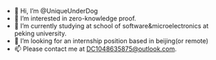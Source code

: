 - 👋 Hi, I’m @UniqueUnderDog
- 👀 I’m interested in zero-knowledge proof.
- 🌱 I’m currently studying at school of software&microelectronics at peking university. 
- 💞️ I’m looking for an internship position based in beijing(or remote)
- 📫 Please contact me at DC1048635875@outlook.com.

<!---
UniqueUnderDog/UniqueUnderDog is a ✨ special ✨ repository because its `README.md` (this file) appears on your GitHub profile.
You can click the Preview link to take a look at your changes.
--->
